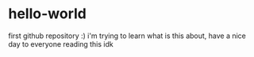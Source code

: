 # hello-world
first github repository :)
i'm trying to learn what is this about, have a nice day to everyone reading this idk
